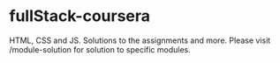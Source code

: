 # fullStack-coursera
HTML, CSS and JS.
Solutions to the assignments and more.
Please visit /module<number>-solution for solution to specific modules.
